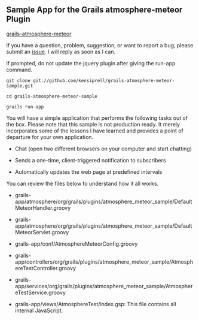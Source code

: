 ## Sample App for the Grails atmosphere-meteor Plugin

[grails-atmosphere-meteor](https://github.com/kensiprell/grails-atmosphere-meteor)

If you have a question, problem, suggestion, or want to report a bug, please submit an [issue](https://github.com/kensiprell/grails-atmosphere-meteor-sample/issues?state=open). I will reply as soon as I can.

If prompted, do not update the jquery plugin after giving the run-app command.

```
git clone git://github.com/kensiprell/grails-atmosphere-meteor-sample.git

cd grails-atmosphere-meteor-sample

grails run-app
```

You will have a simple application that performs the following tasks out of the box. Please note that this sample is not production ready. It merely incorporates some of the lessons I have learned and provides a point of departure for your own application.

* Chat (open two different browsers on your computer and start chatting)

* Sends a one-time, client-triggered notification to subscribers

* Automatically updates the web page at predefined intervals

You can review the files below to understand how it all works. 

* grails-app/atmosphere/org/grails/plugins/atmosphere_meteor_sample/DefaultMeteorHandler.groovy

* grails-app/atmosphere/org/grails/plugins/atmosphere_meteor_sample/DefaultMeteorServlet.groovy

* grails-app/conf/AtmosphereMeteorConfig.groovy

* grails-app/controllers/org/grails/plugins/atmosphere_meteor_sample/AtmosphereTestController.groovy

* grails-app/services/org/grails/plugins/atmosphere_meteor_sample/AtmosphereTestService.groovy

* grails-app/views/AtmosphereTest/index.gsp: This file contains all internal JavaScript.



